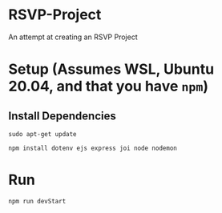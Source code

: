 # RSVP-Project
An attempt at creating an RSVP Project

# Setup (Assumes WSL, Ubuntu 20.04, and that you have `npm`)
## Install Dependencies
`sudo apt-get update`

`npm install dotenv ejs express joi node nodemon`
# Run
`npm run devStart`
